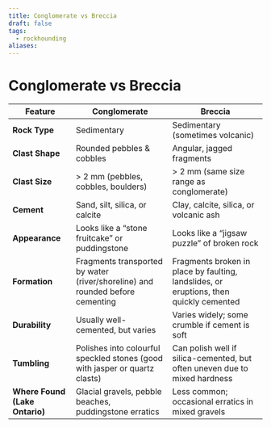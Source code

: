 ```yaml
---
title: Conglomerate vs Breccia
draft: false
tags:
  - rockhounding
aliases:
---
```

# Conglomerate vs Breccia

| Feature                        | Conglomerate                                                                  | Breccia                                                                                |
| ------------------------------ | ----------------------------------------------------------------------------- | -------------------------------------------------------------------------------------- |
| **Rock Type**                  | Sedimentary                                                                   | Sedimentary (sometimes volcanic)                                                       |
| **Clast Shape**                | Rounded pebbles & cobbles                                                     | Angular, jagged fragments                                                              |
| **Clast Size**                 | > 2 mm (pebbles, cobbles, boulders)                                           | > 2 mm (same size range as conglomerate)                                               |
| **Cement**                     | Sand, silt, silica, or calcite                                                | Clay, calcite, silica, or volcanic ash                                                 |
| **Appearance**                 | Looks like a “stone fruitcake” or puddingstone                                | Looks like a “jigsaw puzzle” of broken rock                                            |
| **Formation**                  | Fragments transported by water (river/shoreline) and rounded before cementing | Fragments broken in place by faulting, landslides, or eruptions, then quickly cemented |
| **Durability**                 | Usually well-cemented, but varies                                             | Varies widely; some crumble if cement is soft                                          |
| **Tumbling**                   | Polishes into colourful speckled stones (good with jasper or quartz clasts)   | Can polish well if silica-cemented, but often uneven due to mixed hardness             |
| **Where Found (Lake Ontario)** | Glacial gravels, pebble beaches, puddingstone erratics                        | Less common; occasional erratics in mixed gravels                                      |
